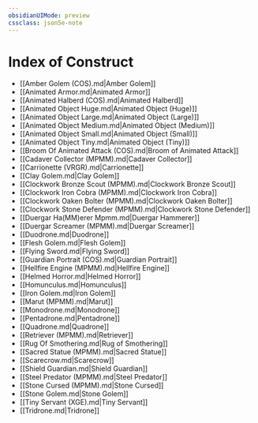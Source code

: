 ```yaml
---
obsidianUIMode: preview
cssclass: json5e-note
---
```

# Index of Construct

- [[Amber Golem (COS).md|Amber Golem]]
- [[Animated Armor.md|Animated Armor]]
- [[Animated Halberd (COS).md|Animated Halberd]]
- [[Animated Object Huge.md|Animated Object (Huge)]]
- [[Animated Object Large.md|Animated Object (Large)]]
- [[Animated Object Medium.md|Animated Object (Medium)]]
- [[Animated Object Small.md|Animated Object (Small)]]
- [[Animated Object Tiny.md|Animated Object (Tiny)]]
- [[Broom Of Animated Attack (COS).md|Broom of Animated Attack]]
- [[Cadaver Collector (MPMM).md|Cadaver Collector]]
- [[Carrionette (VRGR).md|Carrionette]]
- [[Clay Golem.md|Clay Golem]]
- [[Clockwork Bronze Scout (MPMM).md|Clockwork Bronze Scout]]
- [[Clockwork Iron Cobra (MPMM).md|Clockwork Iron Cobra]]
- [[Clockwork Oaken Bolter (MPMM).md|Clockwork Oaken Bolter]]
- [[Clockwork Stone Defender (MPMM).md|Clockwork Stone Defender]]
- [[Duergar Ha(MM)erer Mpmm.md|Duergar Hammerer]]
- [[Duergar Screamer (MPMM).md|Duergar Screamer]]
- [[Duodrone.md|Duodrone]]
- [[Flesh Golem.md|Flesh Golem]]
- [[Flying Sword.md|Flying Sword]]
- [[Guardian Portrait (COS).md|Guardian Portrait]]
- [[Hellfire Engine (MPMM).md|Hellfire Engine]]
- [[Helmed Horror.md|Helmed Horror]]
- [[Homunculus.md|Homunculus]]
- [[Iron Golem.md|Iron Golem]]
- [[Marut (MPMM).md|Marut]]
- [[Monodrone.md|Monodrone]]
- [[Pentadrone.md|Pentadrone]]
- [[Quadrone.md|Quadrone]]
- [[Retriever (MPMM).md|Retriever]]
- [[Rug Of Smothering.md|Rug of Smothering]]
- [[Sacred Statue (MPMM).md|Sacred Statue]]
- [[Scarecrow.md|Scarecrow]]
- [[Shield Guardian.md|Shield Guardian]]
- [[Steel Predator (MPMM).md|Steel Predator]]
- [[Stone Cursed (MPMM).md|Stone Cursed]]
- [[Stone Golem.md|Stone Golem]]
- [[Tiny Servant (XGE).md|Tiny Servant]]
- [[Tridrone.md|Tridrone]]
